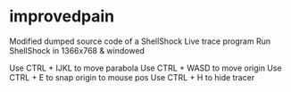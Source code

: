# improvedpain

Modified dumped source code of a ShellShock Live trace program
Run ShellShock in 1366x768 & windowed

Use CTRL + IJKL to move parabola
Use CTRL + WASD to move origin
Use CTRL + E to snap origin to mouse pos
Use CTRL + H to hide tracer
